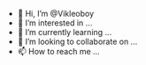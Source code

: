 - 👋 Hi, I’m @Vikleoboy
- 👀 I’m interested in ...
- 🌱 I’m currently learning ...
- 💞️ I’m looking to collaborate on ...
- 📫 How to reach me ...

<!---
Vikleoboy/Vikleoboy is a ✨ special ✨ repository because its `README.md` (this file) appears on your GitHub profile.
You can click the Preview link to take a look at your changes.
--->
